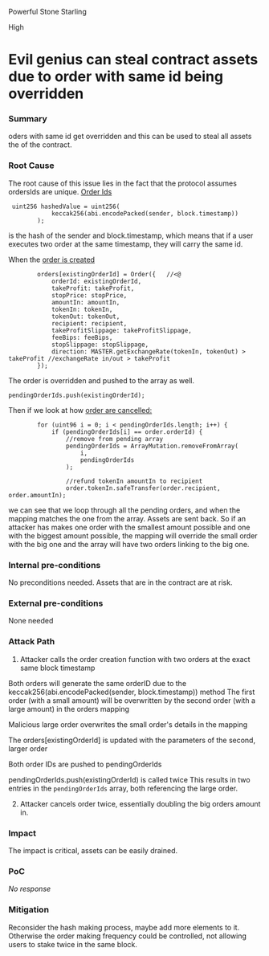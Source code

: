 Powerful Stone Starling

High

# Evil genius can steal contract assets due to order with same id being overridden

### Summary

oders with same id get overridden and this can be used to steal all assets the of the contract. 

### Root Cause

The root cause of this issue lies in the fact that the protocol assumes ordersIds are unique. [Order Ids](https://github.com/gfx-labs/oku-custom-order-types/blob/e713905791be171cc2771c6da6dd61057c1a0355/contracts/automatedTrigger/AutomationMaster.sol#L91-L93) 

```solidity
 uint256 hashedValue = uint256(
            keccak256(abi.encodePacked(sender, block.timestamp))  
        );
```
is the hash of the sender and block.timestamp, which means that if a user executes two order at the same timestamp, they will carry the same id.

When the [order is created](https://github.com/gfx-labs/oku-custom-order-types/blob/e713905791be171cc2771c6da6dd61057c1a0355/contracts/automatedTrigger/Bracket.sol#L481-L493)

```solidity
        orders[existingOrderId] = Order({   //<@ 
            orderId: existingOrderId,
            takeProfit: takeProfit,
            stopPrice: stopPrice,
            amountIn: amountIn,
            tokenIn: tokenIn,
            tokenOut: tokenOut,
            recipient: recipient,
            takeProfitSlippage: takeProfitSlippage,
            feeBips: feeBips,
            stopSlippage: stopSlippage,
            direction: MASTER.getExchangeRate(tokenIn, tokenOut) > takeProfit //exchangeRate in/out > takeProfit
        });
```
The order is overridden and pushed to the array as well.

`pendingOrderIds.push(existingOrderId);` 

Then if we look at how [order are cancelled:](https://github.com/gfx-labs/oku-custom-order-types/blob/e713905791be171cc2771c6da6dd61057c1a0355/contracts/automatedTrigger/Bracket.sol#L502-L511)

```solidity
        for (uint96 i = 0; i < pendingOrderIds.length; i++) {
            if (pendingOrderIds[i] == order.orderId) {
                //remove from pending array
                pendingOrderIds = ArrayMutation.removeFromArray(
                    i,
                    pendingOrderIds
                );

                //refund tokenIn amountIn to recipient
                order.tokenIn.safeTransfer(order.recipient, order.amountIn);
```
we can see that we loop through all the pending orders, and when the mapping matches the one from the array. Assets are sent back. 
So if an attacker has makes one order with the smallest amount possible and one with the biggest amount possible, the mapping will override the small order with the big one and the array will have two orders linking to the big one. 



### Internal pre-conditions

No preconditions needed.
Assets that are in the contract are at risk.

### External pre-conditions

None needed

### Attack Path

1. Attacker calls the order creation function with two orders at the exact same block timestamp

Both orders will generate the same orderID due to the keccak256(abi.encodePacked(sender, block.timestamp)) method
The first order (with a small amount) will be overwritten by the second order (with a large amount) in the orders mapping


Malicious large order overwrites the small order's details in the mapping

The orders[existingOrderId] is updated with the parameters of the second, larger order


Both order IDs are pushed to pendingOrderIds

pendingOrderIds.push(existingOrderId) is called twice
This results in two entries in the `pendingOrderIds` array, both referencing the large order.

2. Attacker cancels order twice, essentially doubling the big orders amount in.

### Impact

The impact is critical, assets can be easily drained. 

### PoC

_No response_

### Mitigation

Reconsider the hash making process, maybe add more elements to it. Otherwise the order making frequency could be controlled, not allowing users to stake twice in the same block. 
